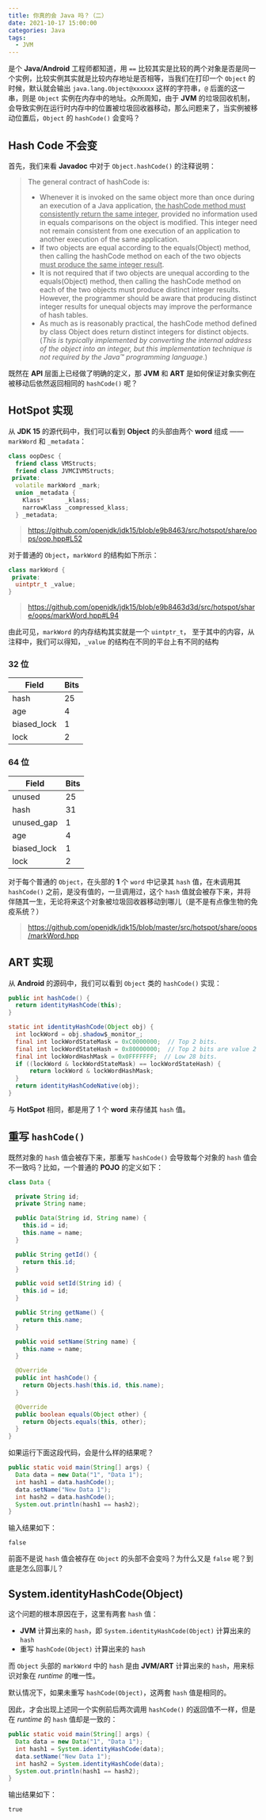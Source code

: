 ```yaml
---
title: 你真的会 Java 吗？（二）
date: 2021-10-17 15:00:00
categories: Java
tags:
  - JVM
---
```


是个 __Java/Android__ 工程师都知道，用 `==` 比较其实是比较的两个对象是否是同一个实例，比较实例其实就是比较内存地址是否相等，当我们在打印一个 `Object` 的时候，默认就会输出 `java.lang.Object@xxxxxx` 这样的字符串，`@` 后面的这一串，则是 `Object` 实例在内存中的地址。众所周知，由于 __JVM__ 的垃圾回收机制，会导致实例在运行时内存中的位置被垃圾回收器移动，那么问题来了，当实例被移动位置后，`Object` 的 `hashCode()` 会变吗？

## Hash Code 不会变

首先，我们来看 __Javadoc__ 中对于 `Object.hashCode()` 的注释说明：

> The general contract of hashCode is:
> - Whenever it is invoked on the same object more than once during an execution of a Java application, <u>the hashCode method must consistently return the same integer</u>, provided no information used in equals comparisons on the object is modified. This integer need not remain consistent from one execution of an application to another execution of the same application.
> - If two objects are equal according to the equals(Object) method, then calling the hashCode method on each of the two objects <u>must produce the same integer result</u>.
> - It is not required that if two objects are unequal according to the equals(Object) method, then calling the hashCode method on each of the two objects must produce distinct integer results. However, the programmer should be aware that producing distinct integer results for unequal objects may improve the performance of hash tables.
> - As much as is reasonably practical, the hashCode method defined by class Object does return distinct integers for distinct objects. (<i>This is typically implemented by converting the internal address of the object into an integer, but this implementation technique is not required by the Java™ programming language</i>.)

既然在 __API__ 层面上已经做了明确的定义，那 __JVM__ 和 __ART__ 是如何保证对象实例在被移动后依然返回相同的 `hashCode()` 呢？

## HotSpot 实现

从 __JDK 15__ 的源代码中，我们可以看到 __Object__ 的头部由两个 __word__ 组成 —— `markWord` 和 `_metadata`：

```c++
class oopDesc {
  friend class VMStructs;
  friend class JVMCIVMStructs;
 private:
  volatile markWord _mark;
  union _metadata {
    Klass*      _klass;
    narrowKlass _compressed_klass;
  } _metadata;
```

> https://github.com/openjdk/jdk15/blob/e9b8463/src/hotspot/share/oops/oop.hpp#L52

对于普通的 `Object`，`markWord` 的结构如下所示：

```c++
class markWord {
 private:
  uintptr_t _value;
}
```

> https://github.com/openjdk/jdk15/blob/e9b8463d3d/src/hotspot/share/oops/markWord.hpp#L94

由此可见，`markWord` 的内存结构其实就是一个 `uintptr_t`， 至于其中的内容，从注释中，我们可以得知，`_value` 的结构在不同的平台上有不同的结构

### 32 位

| Field       | Bits |
|-------------|------|
| hash        | 25   |
| age         | 4    |
| biased_lock | 1    |
| lock        | 2    |

### 64 位

| Field       | Bits |
|-------------|------|
| unused      | 25   |
| hash        | 31   |
| unused_gap  | 1    |
| age         | 4    |
| biased_lock | 1    |
| lock        | 2    |

对于每个普通的 `Object`，在头部的 __1__ 个 `word` 中记录其 `hash` 值，在未调用其 `hashCode()` 之前，是没有值的，一旦调用过，这个 `hash` 值就会被存下来，并将伴随其一生，无论将来这个对象被垃圾回收器移动到哪儿（是不是有点像生物的免疫系统？）

> https://github.com/openjdk/jdk15/blob/master/src/hotspot/share/oops/markWord.hpp

## ART 实现

从 __Android__ 的源码中，我们可以看到 `Object` 类的 `hashCode()` 实现：

```java
public int hashCode() {
  return identityHashCode(this);
}

static int identityHashCode(Object obj) {
  int lockWord = obj.shadow$_monitor_;
  final int lockWordStateMask = 0xC0000000;  // Top 2 bits.
  final int lockWordStateHash = 0x80000000;  // Top 2 bits are value 2 (kStateHash).
  final int lockWordHashMask = 0x0FFFFFFF;  // Low 28 bits.
  if ((lockWord & lockWordStateMask) == lockWordStateHash) {
      return lockWord & lockWordHashMask;
  }
  return identityHashCodeNative(obj);
}
```

与 __HotSpot__ 相同，都是用了 1 个 __word__ 来存储其 `hash` 值。

## 重写 `hashCode()`

既然对象的 `hash` 值会被存下来，那重写 `hashCode()` 会导致每个对象的 `hash` 值会不一致吗？比如，一个普通的 __POJO__ 的定义如下：

```java
class Data {

  private String id;
  private String name;

  public Data(String id, String name) {
    this.id = id;
    this.name = name;
  }

  public String getId() {
    return this.id;
  }

  public void setId(String id) {
    this.id = id;
  }

  public String getName() {
    return this.name;
  }

  public void setName(String name) {
    this.name = name;
  }

  @Override
  public int hashCode() {
    return Objects.hash(this.id, this.name);
  }

  @Override
  public boolean equals(Object other) {
    return Objects.equals(this, other);
  }
}
```

如果运行下面这段代码，会是什么样的结果呢？

```java
public static void main(String[] args) {
  Data data = new Data("1", "Data 1");
  int hash1 = data.hashCode();
  data.setName("New Data 1");
  int hash2 = data.hashCode();
  System.out.println(hash1 == hash2);
}
```

输入结果如下：

```
false
```

前面不是说 `hash` 值会被存在 `Object` 的头部不会变吗？为什么又是 `false` 呢？到底是怎么回事儿？

## System.identityHashCode(Object)

这个问题的根本原因在于，这里有两套 `hash` 值：

* __JVM__ 计算出来的 `hash`，即 `System.identityHashCode(Object)` 计算出来的 `hash`
* 重写 `hashCode(Object)` 计算出来的 `hash`

而 `Object` 头部的 `markWord` 中的 `hash` 是由 __JVM/ART__ 计算出来的 `hash`，用来标识对象在 _runtime_ 的唯一性。

默认情况下，如果未重写 `hashCode(Object)`，这两套 `hash` 值是相同的。

因此，才会出现上述同一个实例前后两次调用 `hashCode()` 的返回值不一样，但是在 _runtime_ 的 `hash` 值却是一致的：

```java
public static void main(String[] args) {
  Data data = new Data("1", "Data 1");
  int hash1 = System.identityHashCode(data);
  data.setName("New Data 1");
  int hash2 = System.identityHashCode(data);
  System.out.println(hash1 == hash2);
}
```

输出结果如下：

```
true
```
